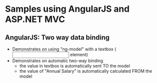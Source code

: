 # Samples using AngularJS and ASP.NET MVC

## AngularJS: Two way data binding

* Demonstrates on using "ng-model" with a textbox (<input> element)
* Demonstrates on automatic two-way binding
	* the value in textbox is automatically sent TO the model
	* the value of "Annual Salary" is automatically calculated FROM the model



